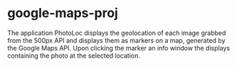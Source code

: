 # google-maps-proj
The application PhotoLoc displays the geolocation of each image grabbed from the 500px API and displays them as markers on a map, generated by the Google Maps API. Upon clicking the marker an info window the displays containing the photo at the selected location.
